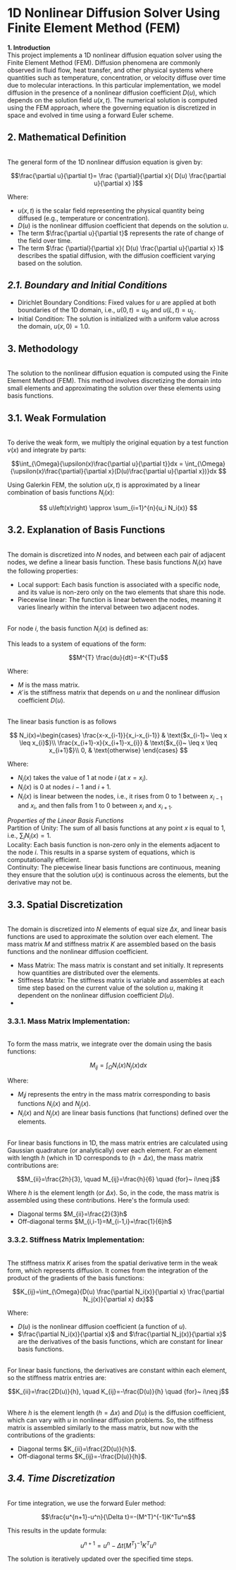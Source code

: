 # 1D Nonlinear Diffusion Solver Using Finite Element Method (FEM)
**1. Introduction**
<br/> This project implements a 1D nonlinear diffusion equation solver using the Finite Element Method (FEM). Diffusion phenomena are commonly observed in fluid flow, heat transfer, and other physical systems where quantities such as temperature, concentration, or velocity diffuse over time due to molecular interactions.
In this particular implementation, we model diffusion in the presence of a nonlinear diffusion coefficient $D(u)$, which depends on the solution field $u(x,t)$. The numerical solution is computed using the FEM approach, where the governing equation is discretized in space and evolved in time using a forward Euler scheme.

## **2. Mathematical Definition**
<br/> The general form of the 1D nonlinear diffusion equation is given by:

$$\frac{\partial u}{\partial t}= \frac {\partial}{\partial x}( D(u) \frac{\partial u}{\partial x} )$$

Where:
* $u(x,t)$ is the scalar field representing the physical quantity being diffused (e.g., temperature or concentration).
* $D(u)$ is the nonlinear diffusion coefficient that depends on the solution $u$.
* The term $\frac{\partial u}{\partial t}$ represents the rate of change of the field over time.
* The term $\frac {\partial}{\partial x}( D(u) \frac{\partial u}{\partial x} )$ describes the spatial diffusion, with the diffusion coefficient varying based on the solution.

## *2.1. Boundary and Initial Conditions*
* Dirichlet Boundary Conditions: Fixed values for $u$ are applied at both boundaries of the 1D domain, i.e., $u(0,t)=u_0$ and $u(L,t)=u_L$.
* Initial Condition: The solution is initialized with a uniform value across the domain, $u(x,0)=1.0$.

## **3. Methodology**
<br/> The solution to the nonlinear diffusion equation is computed using the Finite Element Method (FEM). This method involves discretizing the domain into small elements and approximating the solution over these elements using basis functions.

## 3.1. Weak Formulation
<br/> To derive the weak form, we multiply the original equation by a test function $v(x)$ and integrate by parts:

$$\int_{\Omega}{\upsilon(x)\frac{\partial u}{\partial t}}dx = \int_{\Omega}{\upsilon(x)\frac{\partial}{\partial x}(D(u)\frac{\partial u}{\partial x})}dx  $$

Using Galerkin FEM, the solution $u(x,t)$ is approximated by a linear combination of basis functions $N_i(x)$:

$$ u\left(x\right) \approx \sum_{i=1}^{n}{u_i N_i(x)} $$

## 3.2. Explanation of Basis Functions
<br/> The domain is discretized into $N$ nodes, and between each pair of adjacent nodes, we define a linear basis function. These basis functions $N_i(x)$ have the following properties:
* Local support: Each basis function is associated with a specific node, and its value is non-zero only on the two elements that share this node.
* Piecewise linear: The function is linear between the nodes, meaning it varies linearly within the interval between two adjacent nodes.

<br/> For node $i$, the basis function $N_i(x)$ is defined as:

This leads to a system of equations of the form:

$$M^{T} \frac{du}{dt}=-K^{T}u$$

Where:
* $M$ is the mass matrix.
* $𝐾$ is the stiffness matrix that depends on $u$ and the nonlinear diffusion coefficient $D(u)$.

<br/> The linear basis function is as follows

$$ N_i(x)=\begin{cases}
    \frac{x-x_{i-1}}{x_i-x_{i-1}} & \text{$x_{i-1}~ \leq  x \leq x_{i}$}\\
    \frac{x_{i+1}-x}{x_{i+1}-x_{i}} & \text{$x_{i}~ \leq  x \leq x_{i+1}$}\\
    0, & \text{otherwise}
       \end{cases} $$

Where:

* $N_i(x)$ takes the value of 1 at node $i$ (at $x=x_i$).
* $N_i(x)$ is 0 at nodes $i−1$ and $i+1$.
* $N_i(x)$ is linear between the nodes, i.e., it rises from 0 to 1 between $x_{i-1}$ and $x_i$, and then falls from 1 to 0 between $x_i$ and $x_{i+1}$.

*Properties of the Linear Basis Functions*
<br/> Partition of Unity: The sum of all basis functions at any point $x$ is equal to 1, i.e., $\sum_{i}N_i(x)=1$.
<br/> Locality: Each basis function is non-zero only in the elements adjacent to the node $i$. This results in a sparse system of equations, which is computationally efficient.
<br/> Continuity: The piecewise linear basis functions are continuous, meaning they ensure that the solution $u(x)$ is continuous across the elements, but the derivative may not be.

## 3.3. Spatial Discretization
<br/> The domain is discretized into $N$ elements of equal size $Δx$, and linear basis functions are used to approximate the solution over each element. The mass matrix $M$ and stiffness matrix $K$ are assembled based on the basis functions and the nonlinear diffusion coefficient.
* Mass Matrix: The mass matrix is constant and set initially. It represents how quantities are distributed over the elements.
* Stiffness Matrix: The stiffness matrix is variable and assembles at each time step based on the current value of the solution $u$, making it dependent on the nonlinear diffusion coefficient $D(u)$.
* 
### 3.3.1. Mass Matrix Implementation:
<br/> To form the mass matrix, we integrate over the domain using the basis functions:

$$M_{ij}=\int_{\Omega}{N_i(x)N_j(x)dx}$$

Where:
* $M_ij$ represents the entry in the mass matrix corresponding to basis functions $N_i(x)$ and $N_j(x)$.
* $N_i(x)$ and $N_j(x)$ are linear basis functions (hat functions) defined over the elements.

<br/> For linear basis functions in 1D, the mass matrix entries are calculated using Gaussian quadrature (or analytically) over each element. For an element with length $h$ (which in 1D corresponds to $(h=Δx)$, the mass matrix contributions are:

$$M_{ii}=\frac{2h}{3}, \quad M_{ij}=\frac{h}{6} \quad {for}~ i\neq j$$

Where $h$ is the element length (or $\Delta x$). So, in the code, the mass matrix is assembled using these contributions. Here's the formula used:

* Diagonal terms $M_{ii}=\frac{2}{3}h$
* Off-diagonal terms $M_{i,i-1}=M_{i-1,i}=\frac{1}{6}h$

### 3.3.2. Stiffness Matrix Implementation:
<br/> The stiffness matrix $K$ arises from the spatial derivative term in the weak form, which represents diffusion. It comes from the integration of the product of the gradients of the basis functions:

$$K_{ij}=\int_{\Omega}{D(u) \frac{\partial N_i(x)}{\partial x} \frac{\partial N_j(x)}{\partial x} dx}$$

Where:
* $D(u)$ is the nonlinear diffusion coefficient (a function of $u$).
* $\frac{\partial N_i(x)}{\partial x}$ and $\frac{\partial N_j(x)}{\partial x}$ are the derivatives of the basis functions, which are constant for linear basis functions.

<br/> For linear basis functions, the derivatives are constant within each element, so the stiffness matrix entries are:

$$K_{ii}=\frac{2D(u)}{h}, \quad K_{ij}=-\frac{D(u)}{h} \quad {for}~ i\neq j$$

<br/> Where $h$ is the element length $(h=Δx)$ and $D(u)$ is the diffusion coefficient, which can vary with $u$ in nonlinear diffusion problems. So, the stiffness matrix is assembled similarly to the mass matrix, but now with the contributions of the gradients:

* Diagonal terms $K_{ii}=\frac{2D(u)}{h}$.
* Off-diagonal terms $K_{ij}=-\frac{D(u)}{h}$.

## *3.4. Time Discretization*
<br/> For time integration, we use the forward Euler method:

$$\frac{u^{n+1}-u^n}{\Delta t}=-(M^T)^{-1}K^Tu^n$$

This results in the update formula:

$$u^{n+1}=u^n-\Delta t(M^T)^{-1}K^Tu^n$$
 
The solution is iteratively updated over the specified time steps.
